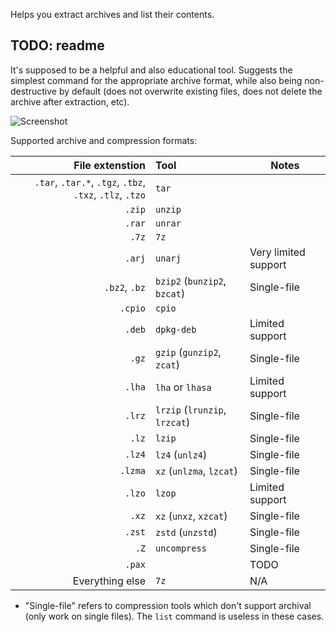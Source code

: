 Helps you extract archives and list their contents.


## TODO: readme

It's supposed to be a helpful and also educational tool. Suggests the simplest command for the appropriate archive format, while also being non-destructive by default (does not overwrite existing files, does not delete the archive after extraction, etc).

![Screenshot](screenshot.png)

Supported archive and compression formats:

| File extenstion | Tool | Notes |
| --------------: | :--- | ------------------ |
| `.tar`, `.tar.*`, `.tgz`, `.tbz`, `.txz`, `.tlz`, `.tzo` | `tar` |
| `.zip` | `unzip` |
| `.rar` | `unrar` |
| `.7z` | `7z` |
| `.arj` | `unarj` | Very limited support |
| `.bz2`, `.bz` | `bzip2` (`bunzip2`, `bzcat`) | Single-file |
| `.cpio` | `cpio` |
| `.deb` | `dpkg-deb` | Limited support |
| `.gz` | `gzip` (`gunzip2`, `zcat`) | Single-file |
| `.lha` | `lha` or `lhasa` | Limited support |
| `.lrz` | `lrzip` (`lrunzip`, `lrzcat`) | Single-file |
| `.lz` | `lzip` | Single-file |
| `.lz4` | `lz4` (`unlz4`) | Single-file |
| `.lzma` | `xz` (`unlzma`, `lzcat`) | Single-file |
| `.lzo` | `lzop` | Limited support |
| `.xz` | `xz` (`unxz`, `xzcat`) | Single-file |
| `.zst` | `zstd` (`unzstd`) | Single-file |
| `.Z` | `uncompress` | Single-file |
| `.pax` | | TODO |
| Everything else | `7z` | N/A |

* "Single-file" refers to compression tools which don't support archival (only work on single files). The `list` command is useless in these cases.


